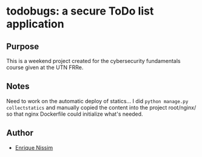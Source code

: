 # todobugs: a secure ToDo list application

## Purpose

This is a weekend project created for the cybersecurity fundamentals course given at the UTN FRRe.

## Notes

Need to work on the automatic deploy of statics... I did `python manage.py collectstatics` and manually copied the content into the project root/nginx/ so that nginx Dockerfile could initialize what's needed.

## Author

* [Enrique Nissim](https://twitter.com/kiqueNissim)